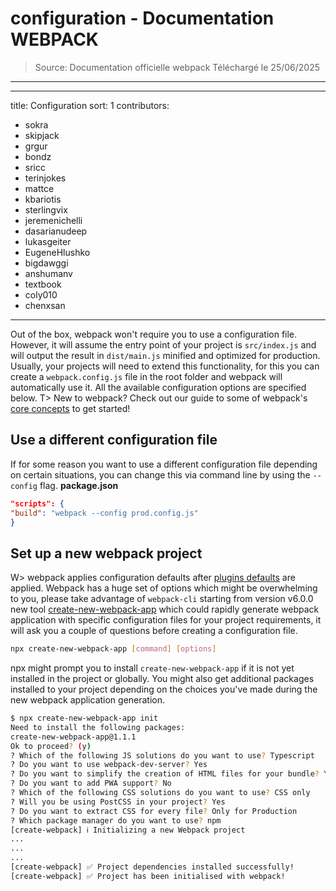# configuration - Documentation WEBPACK

> Source: Documentation officielle webpack
> Téléchargé le 25/06/2025

---

---title: Configurationsort: 1contributors:- sokra- skipjack- grgur- bondz- sricc- terinjokes- mattce- kbariotis- sterlingvix- jeremenichelli- dasarianudeep- lukasgeiter- EugeneHlushko- bigdawggi- anshumanv- textbook- coly010- chenxsan---Out of the box, webpack won't require you to use a configuration file. However, it will assume the entry point of your project is `src/index.js` and will output the result in `dist/main.js` minified and optimized for production.Usually, your projects will need to extend this functionality, for this you can create a `webpack.config.js` file in the root folder and webpack will automatically use it.All the available configuration options are specified below.T> New to webpack? Check out our guide to some of webpack's [core concepts](/concepts) to get started!## Use a different configuration fileIf for some reason you want to use a different configuration file depending on certain situations, you can change this via command line by using the `--config` flag.**package.json**```json"scripts": {"build": "webpack --config prod.config.js"}```## Set up a new webpack projectW> webpack applies configuration defaults after [plugins defaults](/contribute/writing-a-plugin/#configuration-defaults) are applied.Webpack has a huge set of options which might be overwhelming to you, please take advantage of `webpack-cli` starting from version v6.0.0 new tool [create-new-webpack-app](https://github.com/webpack/webpack-cli/) which could rapidly generate webpack application with specific configuration files for your project requirements, it will ask you a couple of questions before creating a configuration file.```bashnpx create-new-webpack-app [command] [options]```npx might prompt you to install `create-new-webpack-app` if it is not yet installed in the project or globally. You might also get additional packages installed to your project depending on the choices you've made during the new webpack application generation.```bash$ npx create-new-webpack-app initNeed to install the following packages:create-new-webpack-app@1.1.1Ok to proceed? (y)? Which of the following JS solutions do you want to use? Typescript? Do you want to use webpack-dev-server? Yes? Do you want to simplify the creation of HTML files for your bundle? Yes? Do you want to add PWA support? No? Which of the following CSS solutions do you want to use? CSS only? Will you be using PostCSS in your project? Yes? Do you want to extract CSS for every file? Only for Production? Which package manager do you want to use? npm[create-webpack] ℹ️ Initializing a new Webpack project.........[create-webpack] ✅ Project dependencies installed successfully![create-webpack] ✅ Project has been initialised with webpack!```